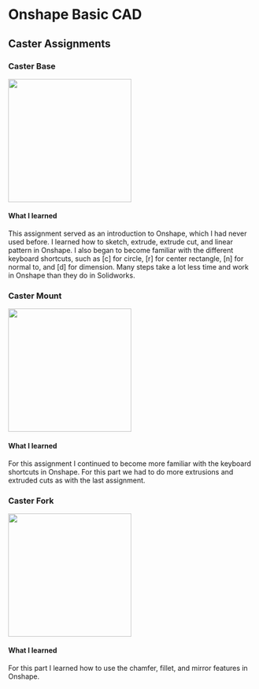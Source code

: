 # Onshape Basic CAD

## Caster Assignments

### Caster Base

<img src="https://github.com/hnovak94/Onshape_BasicCAD/blob/master/media/caster_base_pic.png" height="250">

#### What I learned

This assignment served as an introduction to Onshape, which I had never used before. I learned how to sketch, extrude, extrude cut, and linear pattern in Onshape. I also began to become familiar with the different keyboard shortcuts, such as [c] for circle, [r] for center rectangle, [n] for normal to, and [d] for dimension. Many steps take a lot less time and work in Onshape than they do in Solidworks. 

### Caster Mount

<img src= "https://github.com/hnovak94/Onshape_BasicCAD/blob/master/media/caster_mount_pic.png" height ="250">

#### What I learned

For this assignment I continued to become more familiar with the keyboard shortcuts in Onshape. For this part we had to do more extrusions and extruded cuts as with the last assignment. 

### Caster Fork

<img src= "https://github.com/hnovak94/Onshape_BasicCAD/blob/master/media/caster_fork_pic.png" height= "250">

#### What I learned

For this part I learned how to use the chamfer, fillet, and mirror features in Onshape.  
